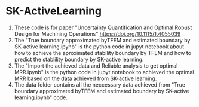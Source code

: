 # SK-ActiveLearning 
1. These code is for paper "Uncertainty Quantification and Optimal Robust Design for Machining Operations" https://doi.org/10.1115/1.4055039
2. The "True boundary approximated byTFEM and estimated boundary by SK-active learning.ipynb" is the python code in jupyt notebook about how to achieve the aproximated stability boundary by TFEM and how to predict the stablility boundary by SK-active learning.
3. The "Import the achieved data and Reliable analysis to get optimal MRR.ipynb" is the python code in jupyt notebook to achieved the optimal MRR based on the data achieved from SK-active learning.
4. The data folder contains all the neccessary data achieved from "True boundary approximated byTFEM and estimated boundary by SK-active learning.ipynb" code.
